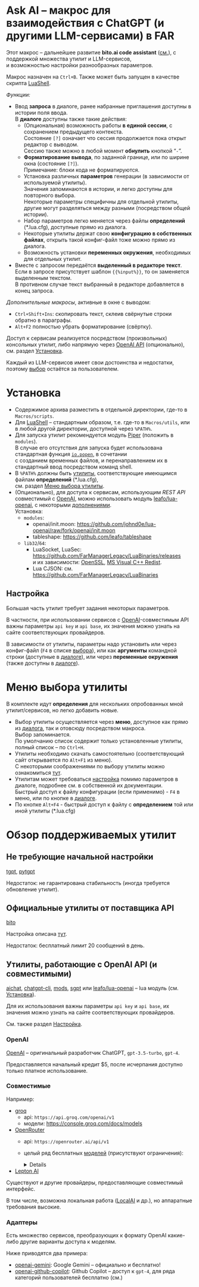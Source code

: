 # Ask AI – макрос для взаимодействия с ChatGPT (и другими LLM-сервисами) в FAR

Этот макрос – дальнейшее развитие **bito.ai code assistant** ([см.](https://forum.farmanager.com/viewtopic.php?t=13283)),
с поддержкой множества утилит и LLM-сервисов,  
и возможностью настройки разнообразных параметров.

Макрос назначен на `Ctrl+B`. Также может быть запущен в качестве скрипта [LuaShell](https://forum.farmanager.com/viewtopic.php?f=15&t=10907).

*Функции:*

- Ввод **запроса** в диалоге, ранее набранные приглашения доступны в истории поля ввода.  
  В **диалоге** доступны также такие действия:
  - (Опциональная) возможность работы **в единой сессии**, с сохранением предыдущего контекста.  
    Состояние `[?]` означает что сессия продолжается пока открыт редактор с выводом.  
    Сессию также можно в любой момент **обнулить** кнопкой “`-`”.
  - **Форматирование вывода**, по заданной границе, или по ширине окна (состояние `[?]`).  
    Примечание: блоки кода не форматируются.
  - Установка различных **параметров** генерации (в зависимости от используемой утилиты).  
    Значения запоминаются в истории, и легко доступны для повторного выбора.  
    Некоторые параметры специфичны для отдельной утилиты, другие могут разделяться между разными
    (посредством общей истории).
  - Набор параметров легко меняется через файлы **определений** (\*.lua.cfg), доступные прямо из диалога.
  - Некоторые утилиты держат свою **конфигурацию в собственных файлах**,
    открыть такой конфиг-файл тоже можно прямо из диалога.
  - Возможность установки **переменных окружения**, необходимых для отдельных утилит.
- Вместе с запросом передаётся **выделенный в редакторе текст**.  
  Если в запросе присутствует шаблон `{{%input%}}`, то он заменяется выделенным текстом.  
  В противном случае текст выбранный в редакторе добавляется в конец запроса.

*Дополнительные макросы*, активные в окне с выводом:

- `Ctrl+Shift+Ins`: скопировать текст, склеив свёрнутые строки обратно в параграфы.
- `Alt+F2` полностью убрать форматирование (свёртку).

Доступ к сервисам реализуется посредством (произвольных) консольных утилит,
либо напрямую через [OpenAI API](https://platform.openai.com/docs/api-reference) (опционально), см. раздел [Установка](#установка).

Каждый из LLM-сервисов имеет свои достоинства и недостатки, поэтому [выбор](#обзор-поддерживаемых-утилит) остаётся за пользователем.

# Установка

- Содержимое архива разместить в отдельной директории, где-то в `Macros/scripts`.
- Для [LuaShell](https://forum.farmanager.com/viewtopic.php?f=15&t=10907) – стандартным образом, т.е. где-то в `Macros/utils`,
  или в любой другой директории, доступной через `%PATH%`.
- Для запуска утилит рекомендуется модуль [Piper](https://forum.farmanager.com/viewtopic.php?p=167895#p167895)
  (положить в `modules`).  
  В случае его отсутствия для запуска будет использована стандартная функция [`io.popen`](https://www.lua.org/manual/5.1/manual.html#pdf-io.popen), в сочетании  
  с созданием временных файлов, и перенаправлением их в стандартный ввод посредством команд shell.
- В `%PATH%` должны быть [утилиты](#обзор-поддерживаемых-утилит), соответствующие имеющимся файлам **определений** (\*.lua.cfg),  
  см. раздел [Меню выбора утилиты](#меню-выбора-утилиты).
- (Опционально), для доступа к сервисам, использующим *REST API* совместимый с [OpenAI](https://platform.openai.com/), можно использовать
  модуль [leafo/lua-openai](https://github.com/leafo/lua-openai), с некоторыми [дополнениями](https://github.com/johnd0e/lua-openai/tree/fork).  
  Установка:
  - `modules`:
    - openai/init.moon: <https://github.com/johnd0e/lua-openai/raw/fork/openai/init.moon>
    - tableshape: <https://github.com/leafo/tableshape>
  - `lib32`/`64`:
    - LuaSocket, LuaSec: <https://github.com/FarManagerLegacy/LuaBinaries/releases>  
      и их зависимости: [OpenSSL](https://slproweb.com/products/Win32OpenSSL.html), [MS Visual C++ Redist](https://learn.microsoft.com/en-us/cpp/windows/latest-supported-vc-redist?view=msvc-170#latest-microsoft-visual-c-redistributable-version).
    - Lua CJSON: см. <https://github.com/FarManagerLegacy/LuaBinaries>

## Настройка

Большая часть утилит требует задания некоторых параметров.

В частности, при использовании сервисов c [OpenAI](https://platform.openai.com/)-совместимым API
важны параметры `api key` и `api base`,
их значения можно узнать на сайте соответствующих провайдеров.

В зависимости от утилиты, параметры надо установить или через конфиг-файл
(`F4` в списке [выбора](#меню-выбора-утилиты)),
или как **аргументы** командной строки (доступные в [диалоге](#ask-ai--макрос-для-взаимодействия-с-chatgpt-и-другими-llm-сервисами-в-far)),
или через **переменные окружения** (также доступны в [диалоге](#ask-ai--макрос-для-взаимодействия-с-chatgpt-и-другими-llm-сервисами-в-far)).

# Меню выбора утилиты

В комплекте идут **определения** для нескольких опробованных мной утилит/сервисов,
но легко добавить новые.

- Выбор утилиты осуществляется через **меню**, доступное как прямо из [диалога](#ask-ai--макрос-для-взаимодействия-с-chatgpt-и-другими-llm-сервисами-в-far),
  так и отовсюду посредством макроса.  
  Выбор запоминается.  
  По умолчанию список содержит только установленные утилиты, полный список – по `Ctrl+H`.
- Утилиты необходимо скачать самостоятельно (соответствующий сайт открывается по `Alt+F1` из меню).  
  С некоторыми соображениями по выбору утилиты можно ознакомиться [тут](#обзор-поддерживаемых-утилит).
- Утилитам может требоваться [настройка](#установка) помимо параметров в диалоге,
  подробнее см. в собственной их документации.  
  Быстрый доступ к файлу конфигурации (если применимо) - `F4` в меню, или по кнопке в [диалоге](#ask-ai--макрос-для-взаимодействия-с-chatgpt-и-другими-llm-сервисами-в-far).
- По кнопке `Alt+F4` - быстрый доступ к файлу с **определением** той или иной утилиты (\*.lua.cfg)

# Обзор поддерживаемых утилит

## Не требующие начальной настройки

[tgpt](https://github.com/aandrew-me/tgpt), [pytgpt](https://github.com/Simatwa/python-tgpt)

Недостаток: не гарантирована стабильность (иногда требуется обновление утилит).

## Официальные утилиты от поставщика API

[bito](https://bito.ai/)

Настройка описана [тут](https://forum.farmanager.com/viewtopic.php?t=13283).

Недостаток: бесплатный лимит 20 сообщений в день.

## Утилиты, работающие с OpenAI API (и совместимыми)

[aichat](https://github.com/sigoden/aichat),
[chatgpt-cli](https://github.com/kardolus/chatgpt-cli),
[mods](https://github.com/charmbracelet/mods),
[sgpt](https://github.com/tbckr/sgpt)
или [leafo/lua-openai](https://github.com/leafo/lua-openai) – lua модуль (см. [Установка](#установка)).

Для их использования важны параметры `api key` и `api base`,
их значения можно узнать на сайте соответствующих провайдеров.

См. также раздел [Настройка](#установка).

### OpenAI

[OpenAI](https://platform.openai.com/) – оригинальный разработчик ChatGPT, `gpt-3.5-turbo`, `gpt-4`.

Предоставляется начальный кредит \$5, после исчерпания доступно только платное использование.

### Совместимые

Например:

- [groq](https://console.groq.com/playground)
  - api: `https://api.groq.com/openai/v1`
  - модели: <https://console.groq.com/docs/models>
- [OpenRouter](https://openrouter.ai/)
  - api: `https://openrouter.ai/api/v1`
  - целый ряд бесплатных [моделей](https://openrouter.ai/docs/models) (присутствуют ограничения):
    <details>

        meta-llama/llama-3.1-8b-instruct:free
        google/gemma-2-9b-it:free
        qwen/qwen-2-7b-instruct:free
        microsoft/phi-3-mini-128k-instruct:free
        microsoft/phi-3-medium-128k-instruct:free
        meta-llama/llama-3-8b-instruct:free
        google/gemma-7b-it:free
        nousresearch/nous-capybara-7b:free
        openchat/openchat-7b:free
        gryphe/mythomist-7b:free
        undi95/toppy-m-7b:free
        huggingfaceh4/zephyr-7b-beta:free
        mistralai/mistral-7b-instruct:free

    </details>
- [Lepton AI](https://www.lepton.ai/playground)

Существуют и другие провайдеры, предоставляющие совместимый интерфейс.

В том числе, возможна локальная работа ([LocalAI](https://github.com/mudler/LocalAI) и др.), но аппаратные требования высокие.

### Адаптеры

Есть множество сервисов, преобразующих к формату OpenAI какие-либо другие варианты
доступа к моделям.

Ниже приводятся два примера:

- [openai-gemini](https://habr.com/ru/articles/798123/): Google Gemini – официально и бесплатно!
- [openai-github-copilot](https://habr.com/ru/articles/799215/): Github Copilot – доступ к `gpt-4`, для ряда категорий пользователей бесплатно (см.)
